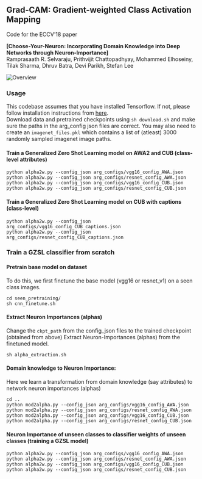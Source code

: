 
## Grad-CAM: Gradient-weighted Class Activation Mapping

Code for the ECCV'18 paper

**[Choose-Your-Neuron: Incorporating Domain Knowledge into Deep Networks through Neuron-Importance]**  
Ramprasaath R. Selvaraju, Prithvijit Chattopadhyay, Mohammed Elhoseiny, Tilak Sharma, Dhruv Batra, Devi Parikh, Stefan Lee


![Overview](https://i.imgur.com/GVZVGs4.png)

### Usage

This codebase assumes that you have installed Tensorflow. If not, please follow installation instructions from [here](https://www.tensorflow.org/install/).  
Download data and pretrained checkpoints using `sh download.sh` and make sure the paths in the arg_config json files are correct.
You may also need to create an `imagenet_files.pkl` which contains a list of (atleast) 3000 randomly sampled imagenet image paths. 

#### Train a Generalized Zero Shot Learning model on AWA2 and CUB (class-level attributes)

```
python alpha2w.py --config_json arg_configs/vgg16_config_AWA.json
python alpha2w.py --config_json arg_configs/resnet_config_AWA.json
python alpha2w.py --config_json arg_configs/vgg16_config_CUB.json
python alpha2w.py --config_json arg_configs/resnet_config_CUB.json
```

#### Train a Generalized Zero Shot Learning model on CUB with captions (class-level)

```
python alpha2w.py --config_json arg_configs/vgg16_config_CUB_captions.json
python alpha2w.py --config_json arg_configs/resnet_config_CUB_captions.json
```


### Train a GZSL classifier from scratch

#### Pretrain base model on dataset
To do this, we first finetune the base model (vgg16 or resnet_v1) on a seen class images.

```
cd seen_pretraining/
sh cnn_finetune.sh 
```

#### Extract Neuron Importances (alphas)

Change the `ckpt_path` from  the config_json files to the trained checkpoint (obtained from above)
Extract Neuron-Importances (alphas) from the finetuned model.

```
sh alpha_extraction.sh
```

#### Domain knowledge to Neuron Importance:

Here we learn a transformation from domain knowledge (say attributes) to network neuron importances (alphas)
```
cd ..
python mod2alpha.py --config_json arg_configs/vgg16_config_AWA.json
python mod2alpha.py --config_json arg_configs/resnet_config_AWA.json
python mod2alpha.py --config_json arg_configs/vgg16_config_CUB.json
python mod2alpha.py --config_json arg_configs/resnet_config_CUB.json
```

#### Neuron Importance of unseen classes to classifier weights of unseen classes (training a GZSL model)
```
python alpha2w.py --config_json arg_configs/vgg16_config_AWA.json
python alpha2w.py --config_json arg_configs/resnet_config_AWA.json
python alpha2w.py --config_json arg_configs/vgg16_config_CUB.json
python alpha2w.py --config_json arg_configs/resnet_config_CUB.json
```
